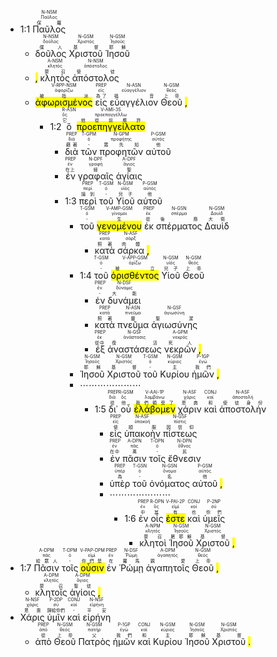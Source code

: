 
- 1:1 <RUBY><ruby><ruby>Παῦλος<rt>保羅</rt></ruby><rt>Παῦλος</rt></ruby><rt>N-NSM</rt></RUBY> 
	- <RUBY><ruby><ruby>δοῦλος<rt>僕人</rt></ruby><rt>δοῦλος</rt></ruby><rt>N-NSM</rt></RUBY> <RUBY><ruby><ruby>Χριστοῦ<rt>基督</rt></ruby><rt>Χριστός</rt></ruby><rt>N-GSM</rt></RUBY> <RUBY><ruby><ruby>Ἰησοῦ<rt>耶穌</rt></ruby><rt>Ἰησοῦς</rt></ruby><rt>N-GSM</rt></RUBY> 
	- <mark class='punctuation'>,</mark> <RUBY><ruby><ruby>κλητὸς<rt>蒙召</rt></ruby><rt>κλητός</rt></ruby><rt>A-NSM</rt></RUBY> <RUBY><ruby><ruby>ἀπόστολος<rt>使徒</rt></ruby><rt>ἀπόστολος</rt></ruby><rt>N-NSM</rt></RUBY> 
	- <RUBY><ruby><ruby><mark class='ptc'>ἀφωρισμένος</mark><rt>被指派</rt></ruby><rt>ἀφορίζω</rt></ruby><rt>V-RPP-NSM</rt></RUBY> <RUBY><ruby><ruby>εἰς<rt>為了</rt></ruby><rt>εἰς</rt></ruby><rt>PREP</rt></RUBY> <RUBY><ruby><ruby>εὐαγγέλιον<rt>福音</rt></ruby><rt>εὐαγγέλιον</rt></ruby><rt>N-ASN</rt></RUBY> <RUBY><ruby><ruby>Θεοῦ<rt>上帝</rt></ruby><rt>θεός</rt></ruby><rt>N-GSM</rt></RUBY> <mark class='punctuation'>,</mark> 
		- 1:2 <RUBY><ruby><ruby>ὃ<rt>它</rt></ruby><rt>ὅς</rt></ruby><rt>R-ASN</rt></RUBY> <RUBY><ruby><ruby><mark class='verb'>προεπηγγείλατο</mark><rt>他從前應許</rt></ruby><rt>προεπαγγέλλω</rt></ruby><rt>V-AMI-3S</rt></RUBY> 
			- <RUBY><ruby><ruby>διὰ<rt>藉著</rt></ruby><rt>διά</rt></ruby><rt>PREP</rt></RUBY> <RUBY><ruby><ruby>τῶν<rt>-</rt></ruby><rt>ὀ</rt></ruby><rt>T-GPM</rt></RUBY> <RUBY><ruby><ruby>προφητῶν<rt>眾先知</rt></ruby><rt>προφήτης</rt></ruby><rt>N-GPM</rt></RUBY> <RUBY><ruby><ruby>αὐτοῦ<rt>他</rt></ruby><rt>αὐτός</rt></ruby><rt>P-GSM</rt></RUBY> 
			- <RUBY><ruby><ruby>ἐν<rt>在上</rt></ruby><rt>ἐν</rt></ruby><rt>PREP</rt></RUBY> <RUBY><ruby><ruby>γραφαῖς<rt>經</rt></ruby><rt>γραφή</rt></ruby><rt>N-DPF</rt></RUBY> <RUBY><ruby><ruby>ἁγίαις<rt>聖</rt></ruby><rt>ἅγιος</rt></ruby><rt>A-DPF</rt></RUBY> 
			- 1:3 <RUBY><ruby><ruby>περὶ<rt>論到</rt></ruby><rt>περί</rt></ruby><rt>PREP</rt></RUBY> <RUBY><ruby><ruby>τοῦ<rt>-</rt></ruby><rt>ὀ</rt></ruby><rt>T-GSM</rt></RUBY> <RUBY><ruby><ruby>Υἱοῦ<rt>兒子</rt></ruby><rt>υἱός</rt></ruby><rt>N-GSM</rt></RUBY> <RUBY><ruby><ruby>αὐτοῦ<rt>他</rt></ruby><rt>αὐτός</rt></ruby><rt>P-GSM</rt></RUBY> 
				- <RUBY><ruby><ruby>τοῦ<rt>-</rt></ruby><rt>ὀ</rt></ruby><rt>T-GSM</rt></RUBY> <RUBY><ruby><ruby><mark class='ptc'>γενομένου</mark><rt>生</rt></ruby><rt>γίνομαι</rt></ruby><rt>V-AMP-GSM</rt></RUBY> <RUBY><ruby><ruby>ἐκ<rt>從</rt></ruby><rt>ἐκ</rt></ruby><rt>PREP</rt></RUBY> <RUBY><ruby><ruby>σπέρματος<rt>後裔</rt></ruby><rt>σπέρμα</rt></ruby><rt>N-GSN</rt></RUBY> <RUBY><ruby><ruby>Δαυὶδ<rt>大衛</rt></ruby><rt>Δαυίδ</rt></ruby><rt>N-GSM</rt></RUBY> 
					- <RUBY><ruby><ruby>κατὰ<rt>照著</rt></ruby><rt>κατά</rt></ruby><rt>PREP</rt></RUBY> <RUBY><ruby><ruby>σάρκα<rt>肉體</rt></ruby><rt>σάρξ</rt></ruby><rt>N-ASF</rt></RUBY> <mark class='punctuation'>,</mark> 
				- 1:4 <RUBY><ruby><ruby>τοῦ<rt>-</rt></ruby><rt>ὀ</rt></ruby><rt>T-GSM</rt></RUBY> <RUBY><ruby><ruby><mark class='ptc'>ὁρισθέντος</mark><rt>被立</rt></ruby><rt>ὁρίζω</rt></ruby><rt>V-APP-GSM</rt></RUBY> <RUBY><ruby><ruby>Υἱοῦ<rt>兒子</rt></ruby><rt>υἱός</rt></ruby><rt>N-GSM</rt></RUBY> <RUBY><ruby><ruby>Θεοῦ<rt>上帝</rt></ruby><rt>θεός</rt></ruby><rt>N-GSM</rt></RUBY> 
					- <RUBY><ruby><ruby>ἐν<rt>-</rt></ruby><rt>ἐν</rt></ruby><rt>PREP</rt></RUBY> <RUBY><ruby><ruby>δυνάμει<rt>大能</rt></ruby><rt>δύναμις</rt></ruby><rt>N-DSF</rt></RUBY> 
					- <RUBY><ruby><ruby>κατὰ<rt>照著</rt></ruby><rt>κατά</rt></ruby><rt>PREP</rt></RUBY> <RUBY><ruby><ruby>πνεῦμα<rt>靈</rt></ruby><rt>πνεῦμα</rt></ruby><rt>N-ASN</rt></RUBY> <RUBY><ruby><ruby>ἁγιωσύνης<rt>聖潔</rt></ruby><rt>ἁγιωσύνη</rt></ruby><rt>N-GSF</rt></RUBY> 
					- <RUBY><ruby><ruby>ἐξ<rt>從中</rt></ruby><rt>ἐκ</rt></ruby><rt>PREP</rt></RUBY> <RUBY><ruby><ruby>ἀναστάσεως<rt>復活</rt></ruby><rt>ἀνάστασις</rt></ruby><rt>N-GSF</rt></RUBY> <RUBY><ruby><ruby>νεκρῶν<rt>死人</rt></ruby><rt>νεκρός</rt></ruby><rt>A-GPM</rt></RUBY> <mark class='punctuation'>,</mark> 
				- <RUBY><ruby><ruby>Ἰησοῦ<rt>耶穌</rt></ruby><rt>Ἰησοῦς</rt></ruby><rt>N-GSM</rt></RUBY> <RUBY><ruby><ruby>Χριστοῦ<rt>基督</rt></ruby><rt>Χριστός</rt></ruby><rt>N-GSM</rt></RUBY> <RUBY><ruby><ruby>τοῦ<rt>-</rt></ruby><rt>ὀ</rt></ruby><rt>T-GSM</rt></RUBY> <RUBY><ruby><ruby>Κυρίου<rt>主</rt></ruby><rt>κύριος</rt></ruby><rt>N-GSM</rt></RUBY> <RUBY><ruby><ruby>ἡμῶν<rt>我們</rt></ruby><rt>ἐγώ</rt></ruby><rt>P-1GP</rt></RUBY> <mark class='punctuation'>,</mark> 
				- ⋯⋯⋯⋯⋯⋯⋯
					- 1:5 <RUBY><ruby><ruby>δι᾽<rt>從</rt></ruby><rt>διά</rt></ruby><rt>PREP</rt></RUBY> <RUBY><ruby><ruby>οὗ<rt>他</rt></ruby><rt>ὅς</rt></ruby><rt>R-GSM</rt></RUBY> <RUBY><ruby><ruby><mark class='verb'>ἐλάβομεν</mark><rt>我們領受了</rt></ruby><rt>λαμβάνω</rt></ruby><rt>V-AAI-1P</rt></RUBY> <RUBY><ruby><ruby>χάριν<rt>恩典</rt></ruby><rt>χάρις</rt></ruby><rt>N-ASF</rt></RUBY> <RUBY><ruby><ruby>καὶ<rt>和</rt></ruby><rt>καί</rt></ruby><rt>CONJ</rt></RUBY> <RUBY><ruby><ruby>ἀποστολὴν<rt>使徒身份</rt></ruby><rt>ἀποστολή</rt></ruby><rt>N-ASF</rt></RUBY> 
						- <RUBY><ruby><ruby>εἰς<rt>使</rt></ruby><rt>εἰς</rt></ruby><rt>PREP</rt></RUBY> <RUBY><ruby><ruby>ὑπακοὴν<rt>順服</rt></ruby><rt>ὑπακοή</rt></ruby><rt>N-ASF</rt></RUBY> <RUBY><ruby><ruby>πίστεως<rt>因信仰</rt></ruby><rt>πίστις</rt></ruby><rt>N-GSF</rt></RUBY> 
						- <RUBY><ruby><ruby>ἐν<rt>在中</rt></ruby><rt>ἐν</rt></ruby><rt>PREP</rt></RUBY> <RUBY><ruby><ruby>πᾶσιν<rt>萬</rt></ruby><rt>πᾶς</rt></ruby><rt>A-DPN</rt></RUBY> <RUBY><ruby><ruby>τοῖς<rt>-</rt></ruby><rt>ὀ</rt></ruby><rt>T-DPN</rt></RUBY> <RUBY><ruby><ruby>ἔθνεσιν<rt>民</rt></ruby><rt>ἔθνος</rt></ruby><rt>N-DPN</rt></RUBY> 
						- <RUBY><ruby><ruby>ὑπὲρ<rt>為</rt></ruby><rt>ὑπέρ</rt></ruby><rt>PREP</rt></RUBY> <RUBY><ruby><ruby>τοῦ<rt>-</rt></ruby><rt>ὀ</rt></ruby><rt>T-GSN</rt></RUBY> <RUBY><ruby><ruby>ὀνόματος<rt>名</rt></ruby><rt>ὄνομα</rt></ruby><rt>N-GSN</rt></RUBY> <RUBY><ruby><ruby>αὐτοῦ<rt>他</rt></ruby><rt>αὐτός</rt></ruby><rt>P-GSM</rt></RUBY> <mark class='punctuation'>,</mark> 
						- ⋯⋯⋯⋯⋯⋯⋯
							- 1:6 <RUBY><ruby><ruby>ἐν<rt>中</rt></ruby><rt>ἐν</rt></ruby><rt>PREP</rt></RUBY> <RUBY><ruby><ruby>οἷς<rt>其</rt></ruby><rt>ὅς</rt></ruby><rt>R-DPN</rt></RUBY> <RUBY><ruby><ruby><mark class='verb'>ἐστε</mark><rt>有</rt></ruby><rt>εἰμί</rt></ruby><rt>V-PAI-2P</rt></RUBY> <RUBY><ruby><ruby>καὶ<rt>也</rt></ruby><rt>καί</rt></ruby><rt>CONJ</rt></RUBY> <RUBY><ruby><ruby>ὑμεῖς<rt>你們</rt></ruby><rt>σύ</rt></ruby><rt>P-2NP</rt></RUBY> 
								- <RUBY><ruby><ruby>κλητοὶ<rt>蒙召</rt></ruby><rt>κλητός</rt></ruby><rt>A-NPM</rt></RUBY> <RUBY><ruby><ruby>Ἰησοῦ<rt>屬耶穌</rt></ruby><rt>Ἰησοῦς</rt></ruby><rt>N-GSM</rt></RUBY> <RUBY><ruby><ruby>Χριστοῦ<rt>基督</rt></ruby><rt>Χριστός</rt></ruby><rt>N-GSM</rt></RUBY> <mark class='punctuation'>,</mark> 
- 1:7 <RUBY><ruby><ruby>Πᾶσιν<rt>給眾人</rt></ruby><rt>πᾶς</rt></ruby><rt>A-DPM</rt></RUBY> <RUBY><ruby><ruby>τοῖς<rt>-</rt></ruby><rt>ὀ</rt></ruby><rt>T-DPM</rt></RUBY> <RUBY><ruby><ruby><mark class='ptc'>οὖσιν</mark><rt>你們是</rt></ruby><rt>εἰμί</rt></ruby><rt>V-PAP-DPM</rt></RUBY> <RUBY><ruby><ruby>ἐν<rt>在</rt></ruby><rt>ἐν</rt></ruby><rt>PREP</rt></RUBY> <RUBY><ruby><ruby>Ῥώμῃ<rt>羅馬</rt></ruby><rt>Ῥώμη</rt></ruby><rt>N-DSF</rt></RUBY> <RUBY><ruby><ruby>ἀγαπητοῖς<rt>親愛</rt></ruby><rt>ἀγαπητός</rt></ruby><rt>A-DPM</rt></RUBY> <RUBY><ruby><ruby>Θεοῦ<rt>上帝</rt></ruby><rt>θεός</rt></ruby><rt>N-GSM</rt></RUBY> <mark class='punctuation'>,</mark> 
	- <RUBY><ruby><ruby>κλητοῖς<rt>蒙召</rt></ruby><rt>κλητός</rt></ruby><rt>A-DPM</rt></RUBY> <RUBY><ruby><ruby>ἁγίοις<rt>聖徒</rt></ruby><rt>ἅγιος</rt></ruby><rt>A-DPM</rt></RUBY> <mark class='punctuation'>,</mark> 
- <RUBY><ruby><ruby>Χάρις<rt>恩惠</rt></ruby><rt>χάρις</rt></ruby><rt>N-NSF</rt></RUBY> <RUBY><ruby><ruby>ὑμῖν<rt>歸給你們</rt></ruby><rt>σύ</rt></ruby><rt>P-2DP</rt></RUBY> <RUBY><ruby><ruby>καὶ<rt>-</rt></ruby><rt>καί</rt></ruby><rt>CONJ</rt></RUBY> <RUBY><ruby><ruby>εἰρήνη<rt>平安</rt></ruby><rt>εἰρήνη</rt></ruby><rt>N-NSF</rt></RUBY> 
	- <RUBY><ruby><ruby>ἀπὸ<rt>從</rt></ruby><rt>ἀπό</rt></ruby><rt>PREP</rt></RUBY> <RUBY><ruby><ruby>Θεοῦ<rt>上帝</rt></ruby><rt>θεός</rt></ruby><rt>N-GSM</rt></RUBY> <RUBY><ruby><ruby>Πατρὸς<rt>父</rt></ruby><rt>πατήρ</rt></ruby><rt>N-GSM</rt></RUBY> <RUBY><ruby><ruby>ἡμῶν<rt>我們</rt></ruby><rt>ἐγώ</rt></ruby><rt>P-1GP</rt></RUBY> <RUBY><ruby><ruby>καὶ<rt>和</rt></ruby><rt>καί</rt></ruby><rt>CONJ</rt></RUBY> <RUBY><ruby><ruby>Κυρίου<rt>主</rt></ruby><rt>κύριος</rt></ruby><rt>N-GSM</rt></RUBY> <RUBY><ruby><ruby>Ἰησοῦ<rt>耶穌</rt></ruby><rt>Ἰησοῦς</rt></ruby><rt>N-GSM</rt></RUBY> <RUBY><ruby><ruby>Χριστοῦ<rt>基督</rt></ruby><rt>Χριστός</rt></ruby><rt>N-GSM</rt></RUBY> <mark class='punctuation'>.</mark> 